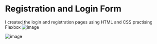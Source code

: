 # Registration and Login Form
 I created the login and registration pages using HTML and CSS practising Flexbox
![image](https://github.com/SamkeloDevs/Registration-and-Login-Form/assets/149444845/9c047f17-2d5f-46d9-b07c-a1833e3d6906)

![image](https://github.com/SamkeloDevs/Registration-and-Login-Form/assets/149444845/692eb7c3-b0a6-487f-a49b-aa5576464abc)
